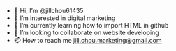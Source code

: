 - 👋 Hi, I’m @jillchou61435
- 👀 I’m interested in digital marketing
- 🌱 I’m currently learning how to import HTML in github
- 💞️ I’m looking to collaborate on website developing
- 📫 How to reach me jill.chou.marketing@gmail.com

<!---
jillchou61435/jillchou61435 is a ✨ special ✨ repository because its `README.md` (this file) appears on your GitHub profile.
You can click the Preview link to take a look at your changes.
--->
